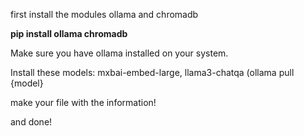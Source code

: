 first install the modules ollama and chromadb

**pip install ollama chromadb**

Make sure you have ollama installed on your system.

Install these models: mxbai-embed-large, llama3-chatqa (ollama pull {model}

make your file with the information!

and done!
